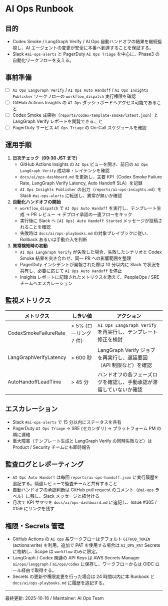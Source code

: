 # AI Ops Runbook

## 目的
- Codex Smoke / LangGraph Verify / AI Ops 自動ハンドオフの結果を継続監視し、AI エージェントの変更が安全に本番へ到達することを保証する。
- Slack `#ai-ops-alerts` と PagerDuty `AI Ops Triage` を中心に、Phase3 の自動化ワークフローを支える。

## 事前準備
- [ ] `AI Ops LangGraph Verify` / `AI Ops Auto Handoff` / `AI Ops Insights Publisher` ワークフローの `workflow_dispatch` 実行権限を確認
- [ ] GitHub Actions Insights の `AI Ops` ダッシュボードへアクセス可能であること
- [ ] Codex Smoke 成果物（`reports/codex-template-smoke/latest.json`）と LangGraph Verify レポートを閲覧できること
- [ ] PagerDuty サービス `AI Ops Triage` の On-Call スケジュールを確認

## 運用手順
1. **日次チェック（09:30 JST まで）**
   - GitHub Actions Insights の `AI Ops` ビューを開き、前日の `AI Ops LangGraph Verify` 成功率・レイテンシを確認
   - `docs/ai/ops-dashboard.md` を更新し、主要 KPI（Codex Smoke Failure Rate, LangGraph Verify Latency, Auto Handoff SLA）を記録
   - `AI Ops Insights Publisher` の出力（`reports/ai-ops-insights.md`）を Slack `#ai-ops-alerts` に転送し、異常が無いか確認
2. **自動化ハンドオフの開始**
   - `workflow_dispatch` で `AI Ops Auto Handoff` を実行し、テンプレート生成 → PR レビュー → デプロイ承認の一連フローをキック
   - 実行後に Slack へ `[AI Ops] Auto Handoff Started` メッセージが投稿されることを確認
   - 失敗時は `docs/ai/ops-playbooks.md` の対象プレイブックに従い、Rollback あるいは手動介入を判断
3. **異常検知時の初動**
   - `AI Ops LangGraph Verify` が失敗した場合、失敗したシナリオと Codex Smoke 結果を突き合わせ、同一 PR への影響範囲を整理
   - PagerDuty インシデントが発報された際は 10 分以内に Slack で状況を共有し、必要に応じて `AI Ops Auto Handoff` を停止
   - Insights レポートに記録されたメトリクスを添えて、PeopleOps / SRE チームへエスカレーション

## 監視メトリクス
| メトリクス | しきい値 | アクション |
|------------|----------|------------|
| CodexSmokeFailureRate | > 5% (ローリング 7 件) | `AI Ops LangGraph Verify` を再実行し、テンプレート修正を検討 |
| LangGraphVerifyLatency | > 600 秒 | LangGraph Verify ジョブを再実行し、遅延要因（API 制限など）を確認 |
| AutoHandoffLeadTime | > 45 分 | ハンドオフの各フェーズログを確認し、手動承認が滞留していないか確認 |

## エスカレーション
- Slack `#ai-ops-alerts` で 15 分以内にステータスを共有
- PagerDuty `AI Ops Triage` → SRE (セカンダリ) → プラットフォーム PM の順に連絡
- 重大障害（テンプレート生成と LangGraph Verify の同時失敗など）は Product / Security チームにも即時報告

## 監査ログとレポーティング
- `AI Ops Auto Handoff` は毎回 `reports/ai-ops-handoff.json` に実行履歴を追記する。隔週レビューで監査チームと共有すること
- 自動ハンドオフの承認判断は GitHub pull request のコメント（`@ai-ops` ラベル）に残し、Slack メッセージと紐付ける
- 月次で KPI サマリを `docs/ai/ops-dashboard.md` に追記し、Issue #305 / #159 にリンクを残す

## 権限・Secrets 管理
- GitHub Actions の `AI Ops` 系ワークフローはデフォルト `GITHUB_TOKEN` (actions:write) を利用。追加で PAT を使用する場合は `AI_OPS_PAT` Secrets に格納し、Scope は `workflow` のみに限定。
- LangGraph / Codex 関連の API Keys は AWS Secrets Manager `ai/ops/langgraph` / `ai/ops/codex` に保存し、ワークフローからは OIDC ロール経由で取得する。
- Secrets の更新や権限変更を行った場合は 24 時間以内に本 Runbook と `docs/ai/ops-playbooks.md` に履歴を追記する。

---
最終更新: 2025-10-16 / Maintainer: AI Ops Team

